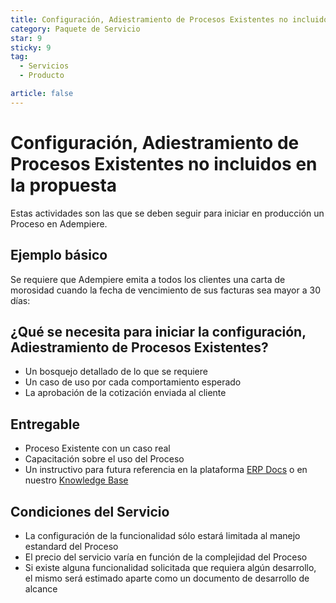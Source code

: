 ```yaml
---
title: Configuración, Adiestramiento de Procesos Existentes no incluidos en la propuesta
category: Paquete de Servicio
star: 9
sticky: 9
tag:
  - Servicios
  - Producto

article: false
---
```

# Configuración, Adiestramiento de Procesos Existentes no incluidos en la propuesta

Estas actividades son las que se deben seguir para iniciar en producción un Proceso en Adempiere.

## Ejemplo básico

Se requiere que Adempiere emita a todos los clientes una carta de morosidad cuando la fecha de vencimiento de sus facturas sea mayor a 30 días:

## ¿Qué se necesita para iniciar la configuración, Adiestramiento de Procesos Existentes?

- Un bosquejo detallado de lo que se requiere
- Un caso de uso por cada comportamiento esperado
- La aprobación de la cotización enviada al cliente

## Entregable

- Proceso Existente con un caso real
- Capacitación sobre el uso del Proceso
- Un instructivo para futura referencia en la plataforma [ERP Docs](https://docs.erpya.com/) o en nuestro [Knowledge Base](https://stackoverflow.com/c/erpya-customers/questions)

## Condiciones del Servicio

- La configuración de la funcionalidad sólo estará limitada al manejo estandard del Proceso
- El precio del servicio varía en función de la complejidad del Proceso
- Si existe alguna funcionalidad solicitada que requiera algún desarrollo, el mismo será estimado aparte como un documento de desarrollo de alcance
